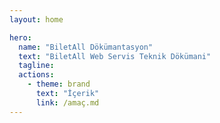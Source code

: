 ```yaml
---
layout: home

hero:
  name: "BiletAll Dökümantasyon"
  text: "BiletAll Web Servis Teknik Dökümani"
  tagline:
  actions:
    - theme: brand
      text: "İçerik"
      link: /amaç.md
---
```

